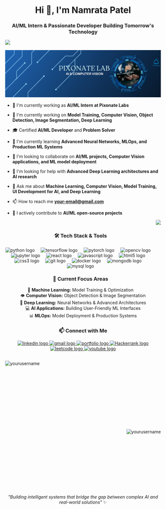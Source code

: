 <h1 align="center">Hi 👋, I'm Namrata Patel</h1>
<h3 align="center">AI/ML Intern & Passionate Developer Building Tomorrow's Technology</h3>
<img src="https://your-ai-banner-image-url.png"  />

<p align="left"> <img src="Pixonate_Banner.jpg" alt="PIxonate" /> </p>

- 🤖 I'm currently working as **AI/ML Intern at Pixonate Labs**

- 🔭 I'm currently working on **Model Training, Computer Vision, Object Detection, Image Segmentation, Deep Learning**

- 🎓 Certified **AI/ML Developer** and **Problem Solver**

- 🌱 I'm currently learning **Advanced Neural Networks, MLOps, and Production ML Systems**

- 👯 I'm looking to collaborate on **AI/ML projects, Computer Vision applications, and ML model deployment**

- 🤝 I'm looking for help with **Advanced Deep Learning architectures and AI research**

- 💬 Ask me about **Machine Learning, Computer Vision, Model Training, UI Development for AI, and Deep Learning**

- 📫 How to reach me **your-email@gmail.com**

- 📌 I actively contribute to **AI/ML open-source projects**

  <img height="230" align="right" src="https://your-ai-themed-image.png"  />

<br>

<h3 align="center">🛠 Tech Stack & Tools</h3>

###
<div align="center">
  <img src="https://cdn.jsdelivr.net/gh/devicons/devicon/icons/python/python-original.svg" height="30" alt="python logo"  />
  <img width="12" />
  <img src="https://cdn.jsdelivr.net/gh/devicons/devicon/icons/tensorflow/tensorflow-original.svg" height="30" alt="tensorflow logo"  />
  <img width="12" />
  <img src="https://cdn.jsdelivr.net/gh/devicons/devicon/icons/pytorch/pytorch-original.svg" height="30" alt="pytorch logo"  />
  <img width="12" />
  <img src="https://upload.wikimedia.org/wikipedia/commons/3/32/OpenCV_Logo_with_text_svg_version.svg" height="30" alt="opencv logo"  />
  <img width="12" />
  <img src="https://cdn.jsdelivr.net/gh/devicons/devicon/icons/jupyter/jupyter-original.svg" height="30" alt="jupyter logo"  />
  <img width="12" />
  <img src="https://cdn.jsdelivr.net/gh/devicons/devicon/icons/react/react-original.svg" height="30" alt="react logo"  />
  <img width="12" />
  <img src="https://cdn.jsdelivr.net/gh/devicons/devicon/icons/javascript/javascript-original.svg" height="30" alt="javascript logo"  />
  <img width="12" />
  <img src="https://cdn.jsdelivr.net/gh/devicons/devicon/icons/html5/html5-original.svg" height="30" alt="html5 logo"  />
  <img width="12" />
  <img src="https://cdn.jsdelivr.net/gh/devicons/devicon/icons/css3/css3-original.svg" height="30" alt="css3 logo"  />
  <img width="12" />
  <img src="https://cdn.jsdelivr.net/gh/devicons/devicon/icons/git/git-original.svg" height="30" alt="git logo"  />
  <img width="12" />
  <img src="https://cdn.jsdelivr.net/gh/devicons/devicon/icons/docker/docker-original.svg" height="30" alt="docker logo"  />
  <img width="12" />
  <img src="https://cdn.jsdelivr.net/gh/devicons/devicon/icons/mongodb/mongodb-original.svg" height="30" alt="mongodb logo"  />
  <img width="12" />
  <img src="https://cdn.jsdelivr.net/gh/devicons/devicon/icons/mysql/mysql-original.svg" height="30" alt="mysql logo"  />
</div>

###

<h3 align="center">🚀 Current Focus Areas</h3>
<div align="center">
  
🤖 **Machine Learning:** Model Training & Optimization  
👁️ **Computer Vision:** Object Detection & Image Segmentation  
🧠 **Deep Learning:** Neural Networks & Advanced Architectures  
💻 **AI Applications:** Building User-Friendly ML Interfaces  
📊 **MLOps:** Model Deployment & Production Systems  

</div>

<h3 align="center">📫 Connect with Me</h3>
<div align="center">
  <a href="https://www.linkedin.com/in/your-linkedin/" target="_blank">
    <img src="https://raw.githubusercontent.com/maurodesouza/profile-readme-generator/master/src/assets/icons/social/linkedin/default.svg" width="47" height="35" alt="linkedin logo" />
  </a>
   <a href="mailto:your-email@gmail.com" target="_blank">
    <img src="https://raw.githubusercontent.com/maurodesouza/profile-readme-generator/master/src/assets/icons/social/gmail/default.svg" width="47" height="35" alt="gmail logo" />
  </a>
    <a href="https://your-portfolio-url.com" target="_blank">
    <img src="https://img.icons8.com/fluency/48/000000/domain.png" width="40" height="35" alt="portfolio logo" />
  </a>
  <a href="https://www.hackerrank.com/profile/yourusername" target="_blank">
    <img src="https://cdn.iconscout.com/icon/free/png-512/free-hackerrank-3521478-2944922.png?f=webp&w=256" width="40" height="35" alt="Hackerrank logo" />
  </a>
  <a href="https://leetcode.com/yourusername/" target="_blank">
    <img src="https://upload.wikimedia.org/wikipedia/commons/1/19/LeetCode_logo_black.png" width="47" height="35" alt="leetcode logo" />
  </a>
  <a href="https://www.youtube.com/@yourchannel" target="_blank">
    <img src="https://raw.githubusercontent.com/maurodesouza/profile-readme-generator/master/src/assets/icons/social/youtube/default.svg" width="47" height="35" alt="youtube logo" />
  </a>
</div>

<br>

<div>
<p><img height="220" width="500"  align="left" src="https://github-readme-stats.vercel.app/api/top-langs?username=yourusername&show_icons=true&locale=en&layout=compact" alt="yourusername" /></p>
<br>
<p>&nbsp;<img height="210" align="right" src="https://github-readme-stats.vercel.app/api?username=yourusername&show_icons=true&locale=en" alt="yourusername" /></p>
</div>

<br clear="both">

<div align="center">
  <i>"Building intelligent systems that bridge the gap between complex AI and real-world solutions"</i> ✨
</div>

###
